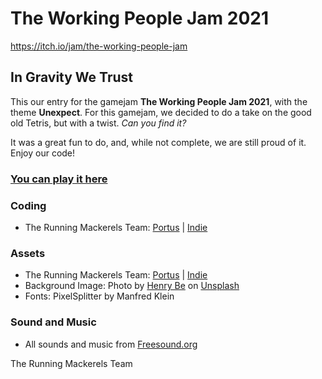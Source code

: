 # The Working People Jam 2021
https://itch.io/jam/the-working-people-jam

## In Gravity We Trust

This our entry for the gamejam **The Working People Jam 2021**, with the theme **Unexpect**.
For this gamejam, we decided to do a take on the good old Tetris, but with a twist. *Can you find it?*

It was a great fun to do, and, while not complete, we are still proud of it. Enjoy our code!

### [You can play it here](https://runningmackerels.github.io/TheWorkingPeopleJam2021/)

### Coding
* The Running Mackerels Team: [Portus](https://github.com/PortusAlacer) | [Indie](https://github.com/indie-hub)

### Assets 
* The Running Mackerels Team: [Portus](https://github.com/PortusAlacer) | [Indie](https://github.com/indie-hub)
* Background Image: Photo by <a href="https://unsplash.com/@henry_be?utm_source=unsplash&utm_medium=referral&utm_content=creditCopyText">Henry Be</a> on <a href="https://unsplash.com/s/photos/night-sky?utm_source=unsplash&utm_medium=referral&utm_content=creditCopyText">Unsplash</a>
* Fonts: PixelSplitter by Manfred Klein

### Sound and Music
* All sounds and music from [Freesound.org](https://freesound.org/)

  
  
 The Running Mackerels Team
